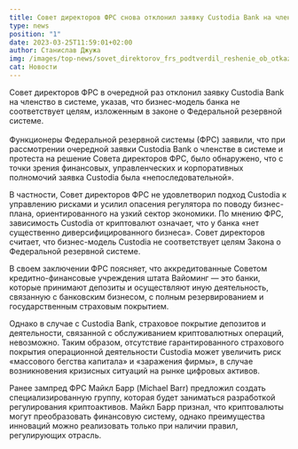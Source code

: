 ```yaml
---
title: Совет директоров ФРС снова отклонил заявку Custodia Bank на членство в системе
type: news
position: "1"
date: 2023-03-25T11:59:01+02:00
author: Станислав Джужа
img: /images/top-news/sovet_direktorov_frs_podtverdil_reshenie_ob_otkaze_custodia_bank_na_chlenstvo_v_sisteme.webp
cat: Новости
---
```

Совет директоров ФРС в очередной раз отклонил заявку Custodia Bank на членство в системе, указав, что бизнес-модель банка не соответствует целям, изложенным в законе о Федеральной резервной системе.\
\
Функционеры Федеральной резервной системы (ФРС) заявили, что при рассмотрении очередной заявки Custodia Bank о членстве в системе и протеста на решение Совета директоров ФРС, было обнаружено, что с точки зрения финансовых, управленческих и корпоративных полномочий заявка Custodia была «непоследовательной».

В частности, Совет директоров ФРС не удовлетворил подход Custodia к управлению рисками и усилил опасения регулятора по поводу бизнес-плана, ориентированного на узкий сектор экономики. По мнению ФРС, зависимость Custodia от криптовалют означает, что у банка «нет существенно диверсифицированного бизнеса». Совет директоров считает, что бизнес-модель Custodia не соответствует целям Закона о Федеральной резервной системе. 

В своем заключении ФРС поясняет, что аккредитованные Советом кредитно-финансовые учреждения штата Вайоминг — это банки, которые принимают депозиты и осуществляют иную деятельность, связанную с банковским бизнесом, с полным резервированием и государственным страховым покрытием. 

Однако в случае с Custodia Bank, страховое покрытие депозитов и деятельности, связанной с обслуживанием криптовалютных операций, невозможно. Таким образом, отсутствие гарантированного страхового покрытия операционной деятельности Custodia может увеличить риск «массового бегства капитала» и «заражения фирмы», в случае возникновения кризисных ситуаций на рынке цифровых активов.

Ранее зампред ФРС Майкл Барр (Michael Barr) предложил создать специализированную группу, которая будет заниматься разработкой регулирования криптоактивов. Майкл Барр признал, что криптовалюты могут преобразовать финансовую систему, однако преимущества инноваций можно реализовать только при наличии правил, регулирующих отрасль.